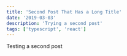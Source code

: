 ```yaml
---
title: 'Second Post That Has a Long Title'
date: '2019-03-03'
description: 'Trying a second post'
tags: ['typescript', 'react']
---
```


Testing a second post